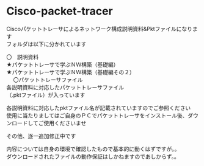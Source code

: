 # Cisco-packet-tracer
Ciscoパケットトレーサによるネットワーク構成説明資料&Pktファイルになります<br>
フォルダは以下に分かれています<br>

〇　説明資料<br>
 ★パケットトレーサで学ぶＮＷ構築（基礎編）<br>
 ★パケットトレーサで学ぶＮＷ構築（基礎編その２）<br>
　
〇パケットトレーサファイル<br>
   各説明資料に対応したパケットトレーサファイル<br>
   （.pktファイル）が入っています<br>
     
  各説明資料に対応したpktファイル名が記載されていますのでご参照ください<br>
  使用に当たりましてはご自身のＰＣでパケットトレーサをインストール後、ダウンロードしてご使用くださいませ<br>

その他、逐一追加修正中です<br>

内容については自身の環境で確認したもので基本的に動くはずですが。。<br>
ダウンロードされたファイルの動作保証はしかねますのであしからず。。<br>






　
